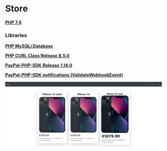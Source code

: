 <h1>Store</h1>

**[PHP 7.4](https://www.php.net/releases/7_4_0.php)** 

### Libraries

**[PHP MySQLi Database](https://github.com/ThingEngineer/PHP-MySQLi-Database-Class)** 

**[PHP CURL Class Release 8.5.0](https://github.com/php-curl-class/php-curl-class)** 

**[PayPal-PHP-SDK Release 1.14.0](https://github.com/paypal/PayPal-PHP-SDK)** 

**[PayPal-PHP-SDK notifications (ValidateWebhookEvent)](http://paypal.github.io/PayPal-PHP-SDK/sample/#notifications)** 



 


<img src="img.png" alt="img">